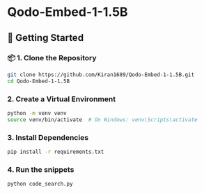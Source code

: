 # Qodo-Embed-1-1.5B

## 🚀 Getting Started

### 📦 1. Clone the Repository
```bash
git clone https://github.com/Kiran1689/Qodo-Embed-1-1.5B.git
cd Qodo-Embed-1-1.5B
```

### 2. Create a Virtual Environment
```bash
python -m venv venv
source venv/bin/activate  # On Windows: venv\Scripts\activate
```

### 3. Install Dependencies
```bash
pip install -r requirements.txt
```

### 4. Run the snippets
```bash
python code_search.py
```
